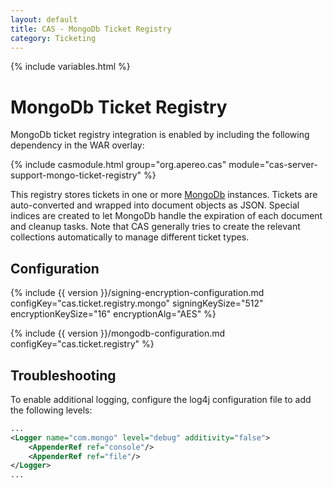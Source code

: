 ```yaml
---
layout: default
title: CAS - MongoDb Ticket Registry
category: Ticketing
---
```


{% include variables.html %}

# MongoDb Ticket Registry

MongoDb ticket registry integration is enabled by including the following dependency in the WAR overlay:

{% include casmodule.html group="org.apereo.cas" module="cas-server-support-mongo-ticket-registry" %}

This registry stores tickets in one or more [MongoDb](https://www.mongodb.com/) instances.
Tickets are auto-converted and wrapped into document objects as JSON. Special indices are
created to let MongoDb handle the expiration of each document and cleanup tasks. Note that CAS generally tries to  create the relevant collections automatically to manage different ticket types. 

## Configuration

{% include {{ version }}/signing-encryption-configuration.md configKey="cas.ticket.registry.mongo" signingKeySize="512" encryptionKeySize="16" encryptionAlg="AES" %}

{% include {{ version }}/mongodb-configuration.md configKey="cas.ticket.registry" %}


## Troubleshooting

To enable additional logging, configure the log4j configuration file to add the following
levels:

```xml
...
<Logger name="com.mongo" level="debug" additivity="false">
    <AppenderRef ref="console"/>
    <AppenderRef ref="file"/>
</Logger>
...
```
